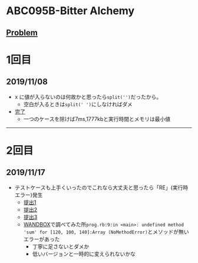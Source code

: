 # ABC095B-Bitter Alchemy

[Problem](https://atcoder.jp/contests/abc095/tasks/abc095_b)
---
# 1回目
## 2019/11/08
* x に値が入らないのは何故かと思ったら`split('')`だったから。
    * 空白が入るときは`split(' ')`にしなければダメ
* [完了](https://atcoder.jp/contests/abc095/submissions/8332227)
    * 一つのケースを除けば7ms,1777kbと実行時間とメモリは最小値
---
# 2回目
## 2019/11/17
* テストケースも上手くいったのでこれなら大丈夫と思ったら「RE」(実行時エラー)発生
    * [提出1](https://atcoder.jp/contests/abc095/submissions/8502830)
    * [提出2](https://atcoder.jp/contests/abc095/submissions/8502822)
    * [提出3](https://atcoder.jp/contests/abc095/submissions/8502794)
    * [WANDBOX](https://wandbox.org/#)で調べてみた所`prog.rb:9:in <main>: undefined method 'sum' for [120, 100, 140]:Array (NoMethodError)`とメソッドが無いエラーがあった
        * 丁寧に足さないとダメか
        * 低いバージョンと一時的に変えられないかな
        